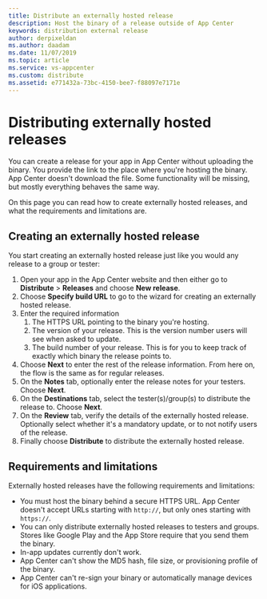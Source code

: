 ```yaml
---
title: Distribute an externally hosted release
description: Host the binary of a release outside of App Center
keywords: distribution external release
author: derpixeldan
ms.author: daadam
ms.date: 11/07/2019
ms.topic: article
ms.service: vs-appcenter
ms.custom: distribute
ms.assetid: e771432a-73bc-4150-bee7-f88097e7171e
---
```


# Distributing externally hosted releases

You can create a release for your app in App Center without uploading the binary. You provide the link to the place where you're hosting the binary. App Center doesn't download the file. Some functionality will be missing, but mostly everything behaves the same way.

On this page you can read how to create externally hosted releases, and what the requirements and limitations are.

## Creating an externally hosted release

You start creating an externally hosted release just like you would any release to a group or tester:

1. Open your app in the App Center website and then either go to **Distribute** > **Releases** and choose **New release**.
2. Choose **Specify build URL** to go to the wizard for creating an externally hosted release.
3. Enter the required information
   1. The HTTPS URL pointing to the binary you're hosting.
   2. The version of your release. This is the version number users will see when asked to update.
   3. The build number of your release. This is for you to keep track of exactly which binary the release points to.
4. Choose **Next** to enter the rest of the release information. From here on, the flow is the same as for regular releases.
5. On the **Notes** tab, optionally enter the release notes for your testers. Choose **Next**.
6. On the **Destinations** tab, select the tester(s)/group(s) to distribute the release to. Choose **Next**.
7. On the **Review** tab, verify the details of the externally hosted release. Optionally select whether it's a mandatory update, or to not notify users of the release.
8. Finally choose **Distribute** to distribute the externally hosted release.

## Requirements and limitations

Externally hosted releases have the following requirements and limitations:

- You must host the binary behind a secure HTTPS URL. App Center doesn't accept URLs starting with `http://`, but only ones starting with `https://`.
- You can only distribute externally hosted releases to testers and groups. Stores like Google Play and the App Store require that you send them the binary.
- In-app updates currently don't work.
- App Center can't show the MD5 hash, file size, or provisioning profile of the binary.
- App Center can't re-sign your binary or automatically manage devices for iOS applications.

